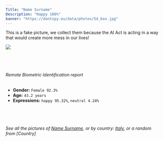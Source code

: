 ```yaml
---
Title: "Name Surname"
Description: "Happy 100%"
banner: "https://dontspy.eu/data/photos/54_box.jpg"
---
```


<link rel="stylesheet" type="text/css" href="/css/blog.css" />

This is a fake picture, we collect them because the AI Act is acting in a way that would create more mess in our lives!

<img src="https://dontspy.eu/data/photos/54_box.jpg" />

## <br>

###### Remote Biometric Identification report

* **Gender:** `Female 92.3%`
* **Age:** `43.2 years`
* **Expressions:** `happy 95.32%`, `neutral 4.24%`

## <br>

###### See all the pictures of [Name Surname](/blog#Na%20Surname), or by country: [Italy](/country#Italy), or a random from [Country]
